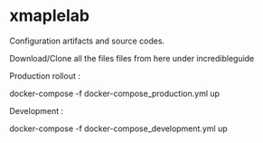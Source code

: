 # xmaplelab
Configuration artifacts and source codes.

Download/Clone all the files files from here under <whatever folder>incredibleguide



Production rollout :

docker-compose -f docker-compose_production.yml up

Development :

docker-compose -f docker-compose_development.yml up

